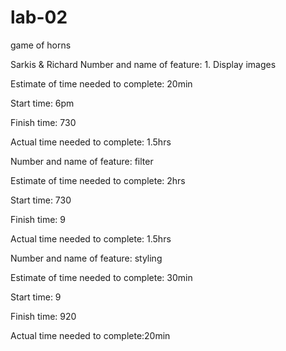 # lab-02
game of horns

Sarkis & Richard
Number and name of feature: 1. Display images

Estimate of time needed to complete: 20min

Start time: 6pm

Finish time: 730

Actual time needed to complete: 1.5hrs


Number and name of feature: filter

Estimate of time needed to complete: 2hrs

Start time: 730

Finish time: 9

Actual time needed to complete: 1.5hrs

Number and name of feature: styling

Estimate of time needed to complete: 30min

Start time: 9

Finish time: 920

Actual time needed to complete:20min

